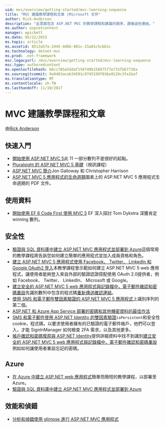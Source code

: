 ```yaml
---
uid: mvc/overview/getting-started/mvc-learning-sequence
title: "MVC 建議教學課程和文章 |Microsoft 文件"
author: Rick-Anderson
description: "此頁面包含 ASP.NET MVC 的教學課程和建議的順序，遵循這些連結。"
ms.author: aspnetcontent
manager: wpickett
ms.date: 05/22/2015
ms.topic: article
ms.assetid: 8513a57a-2d45-4d6b-881c-15a01c5cbb1c
ms.technology: dotnet-mvc
ms.prod: .net-framework
msc.legacyurl: /mvc/overview/getting-started/mvc-learning-sequence
msc.type: authoredcontent
ms.openlocfilehash: b6cc785a5ddaf156f49b15897577e733fb67736a
ms.sourcegitcommit: 9a9483aceb34591c97451997036a9120c3fe2baf
ms.translationtype: MT
ms.contentlocale: zh-TW
ms.lasthandoff: 11/10/2017
---
```

<a name="mvc-recommended-tutorials-and-articles"></a>MVC 建議教學課程和文章
====================
由[Rick Anderson](https://github.com/Rick-Anderson)

<a id="pwd"></a>
## <a name="getting-started"></a>快速入門

- [開始使用 ASP.NET MVC 5](introduction/getting-started.md)此 11 一部分數列不是很好的起點。
- [Pluralsight 的 ASP.NET MVC 5 基礎](https://pluralsight.com/training/Player?author=scott-allen&amp;name=aspdotnet-mvc5-fundamentals-m1-introduction&amp;mode=live&amp;clip=0&amp;course=aspdotnet-mvc5-fundamentals)（視訊課程）
- [ASP.NET MVC 簡介](https://www.microsoftvirtualacademy.com/training-courses/introduction-to-asp-net-mvc)Jon Galloway 和 Christopher Harrison
- [ASP.NET MVC 5 應用程式的生命週期](lifecycle-of-an-aspnet-mvc-5-application.md)圖表上的 ASP.NET MVC 5 應用程式生命週期的 PDF 文件。

<a id="con"></a>
## <a name="working-with-data"></a>使用資料

- [開始使用 EF 6 Code First 使用 MVC 5](getting-started-with-ef-using-mvc/creating-an-entity-framework-data-model-for-an-asp-net-mvc-application.md) EF 深入探討 Tom Dykstra 深獲肯定 winning 數列。

<a id="wj"></a>
## <a name="security"></a>安全性

- [驗證與 SQL 資料庫中建立 ASP.NET MVC 應用程式並部署到 Azure](https://azure.microsoft.com/en-us/documentation/articles/web-sites-dotnet-deploy-aspnet-mvc-app-membership-oauth-sql-database/)這個常用的教學課程將告訴您如何建立簡單的應用程式並加入成員資格和角色。
- [建立 ASP.NET MVC 5 應用程式使用 Facebook、 Twitter、 LinkedIn 和 Google OAuth2 登入](../security/create-an-aspnet-mvc-5-app-with-facebook-and-google-oauth2-and-openid-sign-on.md)本教學課程會示範如何建立 ASP.NET MVC 5 web 應用程式，讓使用者能夠登入來自外部的驗證認證搭配使用 OAuth 2.0提供者，例如 Facebook、 Twitter、 LinkedIn、 Microsoft 或 Google。
- [建立安全的 ASP.NET MVC 5 web 應用程式與記錄檔中，電子郵件確認和密碼重設](../security/create-an-aspnet-mvc-5-web-app-with-email-confirmation-and-password-reset.md)先識別數列中包含的程式碼[重新傳送確認連結](../security/create-an-aspnet-mvc-5-web-app-with-email-confirmation-and-password-reset.md#rsend)。
- [使用 SMS 和電子郵件雙因素驗證的 ASP.NET MVC 5 應用程式](../security/aspnet-mvc-5-app-with-sms-and-email-two-factor-authentication.md)上識別序列的第二個。
- [ASP.NET 和 Azure App Service 部署的密碼和其他機密資料的最佳作法](../../../identity/overview/features-api/best-practices-for-deploying-passwords-and-other-sensitive-data-to-aspnet-and-azure.md)
- [SMS 和電子郵件使用 ASP.NET Identity 的雙因素驗證](../../../identity/overview/features-api/two-factor-authentication-using-sms-and-email-with-aspnet-identity.md)`isPersistent`和安全性 cookie，程式碼，以要求使用者擁有的已驗證的電子郵件帳戶，他們可以登入，才能 SignInManager 如何檢查 2FA 需求，以及其他更多。
- [帳戶確認和密碼復原與 ASP.NET Identity](../../../identity/overview/features-api/account-confirmation-and-password-recovery-with-aspnet-identity.md)提供詳細資料中找不到識別[建立安全的 ASP.NET MVC 5 web 應用程式與記錄檔中，電子郵件確認和密碼重設](../security/create-an-aspnet-mvc-5-web-app-with-email-confirmation-and-password-reset.md)例如如何讓使用者重設忘記的密碼。

<a id="da"></a>
## <a name="azure"></a>Azure

- [在 Azure 中建立 ASP.NET web 應用程式](https://azure.microsoft.com/en-us/documentation/articles/web-sites-dotnet-get-started/)簡單而簡短的教學課程，以部署至 Azure。
- [驗證與 SQL 資料庫中建立 ASP.NET MVC 應用程式並部署到 Azure](https://azure.microsoft.com/en-us/documentation/articles/web-sites-dotnet-deploy-aspnet-mvc-app-membership-oauth-sql-database/)

<a id="perf"></a>
## <a name="performance-and-debugging"></a>效能和偵錯

- [分析和偵錯使用 glimpse 進行 ASP.NET MVC 應用程式](../performance/profile-and-debug-your-aspnet-mvc-app-with-glimpse.md)
